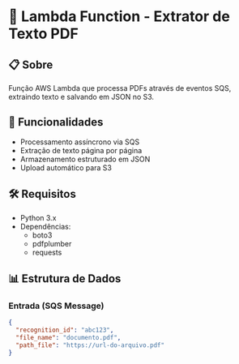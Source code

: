 # 📄 Lambda Function - Extrator de Texto PDF

## 📋 Sobre

Função AWS Lambda que processa PDFs através de eventos SQS, extraindo texto e salvando em JSON no S3.

## 🚀 Funcionalidades

- Processamento assíncrono via SQS
- Extração de texto página por página
- Armazenamento estruturado em JSON
- Upload automático para S3

## 🛠️ Requisitos

- Python 3.x
- Dependências:
  - boto3
  - pdfplumber
  - requests

## 📊 Estrutura de Dados

### Entrada (SQS Message)

```json
{
  "recognition_id": "abc123",
  "file_name": "documento.pdf",
  "path_file": "https://url-do-arquivo.pdf"
}
```
